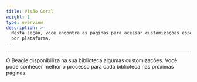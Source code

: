 ```yaml
---
title: Visão Geral
weight: 1
type: overview
description: >-
  Nesta seção, você encontra as páginas para acessar customizações específicas
  por plataforma.
---
```


---

O Beagle disponibiliza na sua biblioteca algumas customizações. Você pode conhecer melhor o processo para cada biblioteca nas próximas páginas:

